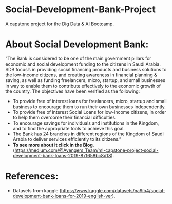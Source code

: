 # Social-Development-Bank-Project
A capstone project for the Dig Data &amp; AI Bootcamp.



# **About Social Development Bank:**

  “The Bank is considered to be one of the main government pillars for economic and social development funding to the citizens in Saudi Arabia. SDB focus’s in providing social financing products and business solutions to the low-income citizens, and creating awareness in financial planning & saving, as well as funding freelancers, micro, startup, and small businesses in way to enable them to contribute effectively to the economic growth of the country. The objectives have been verified as the following:

- To provide free of interest loans for freelancers, micro, startup and small business to encourage them to run their own businesses independently.
- To provide free of interest Social Loans for low-income citizens, in order to help them overcome their financial difficulties.
- To encourage savings for individuals and institutions in the Kingdom, and to find the appropriate tools to achieve this goal.
- The Bank has 24 branches in different regions of the Kingdom of Saudi Arabia to deliver services efficiently to its citizens.”
- **To see more about it click in the Blog**.(https://medium.com/@Avengers_Team/ml-capstone-project-social-development-bank-loans-2019-87f658bc8d18).



# References:
- Datasets from kaggle (https://www.kaggle.com/datasets/na9ib4/social-development-bank-loans-for-2019-english-ver).
